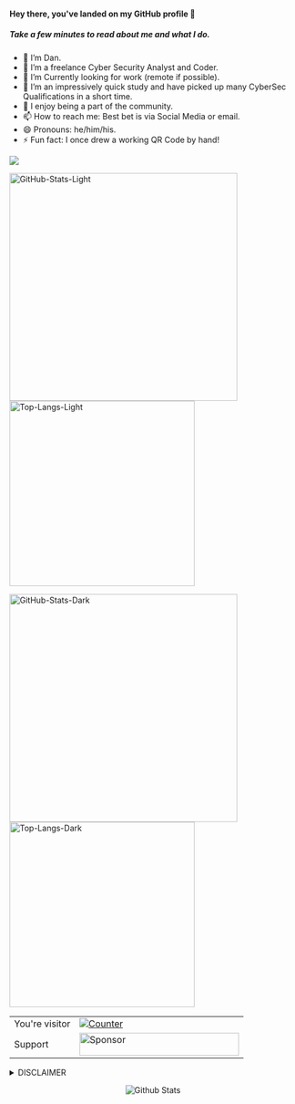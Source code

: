 #### Hey there, you've landed on my GitHub profile 👋
##### Take a few minutes to read about me and what I do.

- 🔭 I’m Dan.
- 🌱 I’m a freelance Cyber Security Analyst and Coder.
- 👯 I’m Currently looking for work (remote if possible).
- 🤔 I’m an impressively quick study and have picked up many CyberSec Qualifications in a short time.
- 💬 I enjoy being a part of the community.
- 📫 How to reach me: Best bet is via Social Media or email.
- 😄 Pronouns: he/him/his.
- ⚡ Fun fact: I once drew a working QR Code by hand!

<img src="https://user-images.githubusercontent.com/73097560/115834477-dbab4500-a447-11eb-908a-139a6edaec5c.gif">

<a href="https://github.com/ha3ks#gh-light-mode-only"><img src="https://github-readme-stats-sigma-five.vercel.app/api?username=ha3ks&show_icons=true&theme=swift#gh-light-mode-only" width="400px" alt="GitHub-Stats-Light" /></a>
<a href="https://github.com/ha3ks#gh-light-mode-only"><img src="https://github-readme-stats-sigma-five.vercel.app/api/top-langs?username=ha3ks&layout=compact&theme=swift#gh-light-mode-only" width="325px" alt="Top-Langs-Light" /></a>

<a href="https://github.com/ha3ks#gh-dark-mode-only"><img src="https://github-readme-stats-sigma-five.vercel.app/api?username=ha3ks&show_icons=true&theme=cobalt#gh-dark-mode-only" width="400px" alt="GitHub-Stats-Dark" /></a>
<a href="https://github.com/ha3ks#gh-dark-mode-only"><img src="https://github-readme-stats-sigma-five.vercel.app/api/top-langs?username=ha3ks&layout=compact&theme=cobalt#gh-dark-mode-only" width="325px" alt="Top-Langs-Dark" /></a>

<table>
  <tr>
    <td>You're visitor</td>
    <td><a href="https://github.com/ha3ks"><img src="https://profile-counter.glitch.me/ha3ks/count.svg" alt="Counter" /></a></td>
  </tr>
  <tr>
    <td>Support</td>
    <td><a href="https://ko-fi.com/ha3ks"><img src="https://storage.ko-fi.com/cdn/brandasset/kofi_button_dark.png" width="280" height="40" alt="Sponsor" /></a></td>
  </tr>
</table>

<details>
  <summary>DISCLAIMER</summary>

  > All the tools associated with this GitHub account are provided for educational and research purposes only. The owner of the account is not responsible for any illegal use of any of the related tooling.
</details>

<p align="center">
        <img src="https://raw.githubusercontent.com/bornmay/bornmay/Update/svg/Bottom.svg" alt="Github Stats" />
</p>